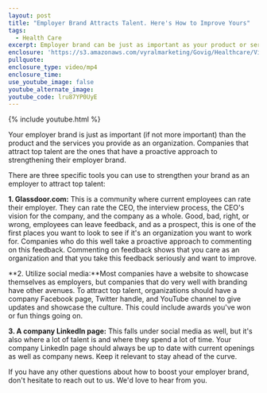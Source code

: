 ```yaml
---
layout: post
title: "Employer Brand Attracts Talent. Here's How to Improve Yours"
tags:
  - Health Care
excerpt: Employer brand can be just as important as your product or services. Here are few ways to improve that brand to help attract top talent.
enclosure: 'https://s3.amazonaws.com/vyralmarketing/Govig/Healthcare/Videos/2017/Employer+Brand+Attracts+Talent.+Here%2527s+How+to+Improve+Yours.mp4'
pullquote:
enclosure_type: video/mp4
enclosure_time:
use_youtube_image: false
youtube_alternate_image:
youtube_code: lru87YP0UyE
---
```



{% include youtube.html %}

Your employer brand is just as important (if not more important) than the product and the services you provide as an organization. Companies that attract top talent are the ones that have a proactive approach to strengthening their employer brand.

There are three specific tools you can use to strengthen your brand as an employer to attract top talent:

**1. Glassdoor.com:** This is a community where current employees can rate their employer. They can rate the CEO, the interview process, the CEO's vision for the company, and the company as a whole. Good, bad, right, or wrong, employees can leave feedback, and as a prospect, this is one of the first places you want to look to see if it's an organization you want to work for. Companies who do this well take a proactive approach to commenting on this feedback. Commenting on feedback shows that you care as an organization and that you take this feedback seriously and want to improve.

**2. Utilize social media:**Most companies have a website to showcase themselves as employers, but companies that do very well with branding have other avenues. To attract top talent, organizations should have a company Facebook page, Twitter handle, and YouTube channel to give updates and showcase the culture. This could include awards you've won or fun things going on.

**3. A company LinkedIn page:** This falls under social media as well, but it's also where a lot of talent is and where they spend a lot of time. Your company LinkedIn page should always be up to date with current openings as well as company news. Keep it relevant to stay ahead of the curve.

If you have any other questions about how to boost your employer brand, don't hesitate to reach out to us. We'd love to hear from you.
<br>